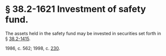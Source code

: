 # § 38.2-1621 Investment of safety fund.

<p>The assets held in the safety fund may be invested in securities set forth in § <a href='http://law.lis.virginia.gov/vacode/38.2-1415/'>38.2-1415</a>.</p><p>1986, c. 562; 1998, c. <a href='http://lis.virginia.gov/cgi-bin/legp604.exe?981+ful+CHAP0230'>230</a>.</p>